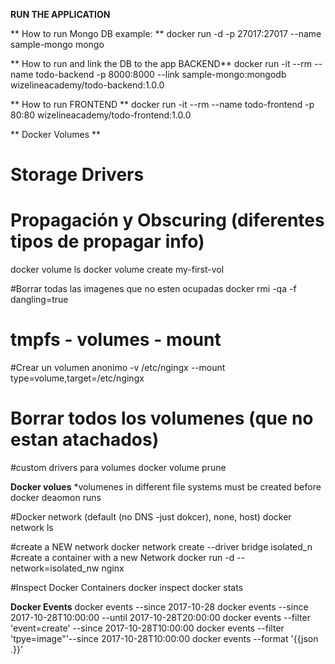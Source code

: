 **RUN THE APPLICATION**

** How to run Mongo DB example: **
docker run -d -p 27017:27017 --name sample-mongo mongo

** How to run and link the DB to the app BACKEND**
docker run -it --rm --name todo-backend -p 8000:8000 --link sample-mongo:mongodb wizelineacademy/todo-backend:1.0.0

** How to run  FRONTEND **
docker run -it --rm --name todo-frontend -p 80:80 wizelineacademy/todo-frontend:1.0.0

** Docker Volumes **
# Storage Drivers
# Propagación y Obscuring (diferentes tipos de propagar info)
docker volume ls
docker volume create my-first-vol

#Borrar todas las imagenes que no esten ocupadas
docker rmi -qa -f dangling=true

# tmpfs - volumes - mount
#Crear un volumen anonimo
-v /etc/ngingx
--mount type=volume,target=/etc/ngingx

# Borrar todos los volumenes (que no estan atachados)
#custom drivers para volumes
 docker volume prune

**Docker volues**
*volumenes in different file systems must be created before docker deaomon runs

 #Docker network (default (no DNS -just dokcer), none, host)
 docker network ls

 #create a NEW network 
 docker network create --driver bridge isolated_n
 #create a container with a new Network 
 docker run -d --network=isolated_nw nginx

#Inspect Docker Containers
 docker inspect <docker ps ID>
 docker stats <docker ps ID>

**Docker Events**
docker events --since 2017-10-28
docker events --since 2017-10-28T10:00:00 --until  2017-10-28T20:00:00
docker events --filter 'event=create' --since 2017-10-28T10:00:00 
docker events --filter 'tpye=image"'--since 2017-10-28T10:00:00 
docker events --format '{{json .}}'